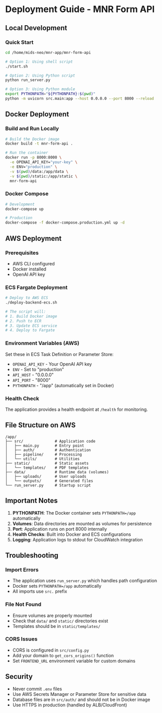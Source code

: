 # Deployment Guide - MNR Form API

## Local Development

### Quick Start
```bash
cd /home/mids-neo/mnr-app/mnr-form-api

# Option 1: Using shell script
./start.sh

# Option 2: Using Python script
python run_server.py

# Option 3: Using Python module
export PYTHONPATH="${PYTHONPATH}:$(pwd)"
python -m uvicorn src.main:app --host 0.0.0.0 --port 8000 --reload
```

## Docker Deployment

### Build and Run Locally
```bash
# Build the Docker image
docker build -t mnr-form-api .

# Run the container
docker run -p 8000:8000 \
  -e OPENAI_API_KEY="your-key" \
  -e ENV="production" \
  -v $(pwd)/data:/app/data \
  -v $(pwd)/static:/app/static \
  mnr-form-api
```

### Docker Compose
```bash
# Development
docker-compose up

# Production
docker-compose -f docker-compose.production.yml up -d
```

## AWS Deployment

### Prerequisites
- AWS CLI configured
- Docker installed
- OpenAI API key

### ECS Fargate Deployment
```bash
# Deploy to AWS ECS
./deploy-backend-ecs.sh

# The script will:
# 1. Build Docker image
# 2. Push to ECR
# 3. Update ECS service
# 4. Deploy to Fargate
```

### Environment Variables (AWS)
Set these in ECS Task Definition or Parameter Store:
- `OPENAI_API_KEY` - Your OpenAI API key
- `ENV` - Set to "production"
- `API_HOST` - "0.0.0.0"
- `API_PORT` - "8000"
- `PYTHONPATH` - "/app" (automatically set in Docker)

### Health Check
The application provides a health endpoint at `/health` for monitoring.

## File Structure on AWS

```
/app/
├── src/              # Application code
│   ├── main.py       # Entry point
│   ├── auth/         # Authentication
│   ├── pipeline/     # Processing
│   └── utils/        # Utilities
├── static/           # Static assets
│   └── templates/    # PDF templates
├── data/             # Runtime data (volumes)
│   ├── uploads/      # User uploads
│   └── outputs/      # Generated files
└── run_server.py     # Startup script
```

## Important Notes

1. **PYTHONPATH**: The Docker container sets `PYTHONPATH=/app` automatically
2. **Volumes**: Data directories are mounted as volumes for persistence
3. **Port**: Application runs on port 8000 internally
4. **Health Checks**: Built into Docker and ECS configurations
5. **Logging**: Application logs to stdout for CloudWatch integration

## Troubleshooting

### Import Errors
- The application uses `run_server.py` which handles path configuration
- Docker sets `PYTHONPATH=/app` automatically
- All imports use `src.` prefix

### File Not Found
- Ensure volumes are properly mounted
- Check that `data/` and `static/` directories exist
- Templates should be in `static/templates/`

### CORS Issues
- CORS is configured in `src/config.py`
- Add your domain to `get_cors_origins()` function
- Set `FRONTEND_URL` environment variable for custom domains

## Security

- Never commit `.env` files
- Use AWS Secrets Manager or Parameter Store for sensitive data
- Database files are in `src/auth/` and should not be in Docker image
- Use HTTPS in production (handled by ALB/CloudFront)